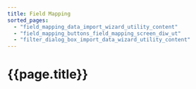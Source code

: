 ```yaml
---
title: Field Mapping
sorted_pages:
  - "field_mapping_data_import_wizard_utility_content"
  - "field_mapping_buttons_field_mapping_screen_diw_ut"
  - "filter_dialog_box_import_data_wizard_utility_content"
---
```

# {{page.title}}
